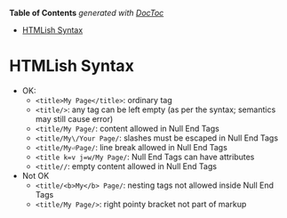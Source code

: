 <!-- START doctoc generated TOC please keep comment here to allow auto update -->
<!-- DON'T EDIT THIS SECTION, INSTEAD RE-RUN doctoc TO UPDATE -->
**Table of Contents**  *generated with [DocToc](https://github.com/thlorenz/doctoc)*

- [HTMLish Syntax](#htmlish-syntax)

<!-- END doctoc generated TOC please keep comment here to allow auto update -->




# HTMLish Syntax

* OK:
	* `<title>My Page</title>`: ordinary tag
	* `<title/>`: any tag can be left empty (as per the syntax; semantics may still cause error)
	* `<title/My Page/`: content allowed in Null End Tags
	* `<title/My\/Your Page/`: slashes must be escaped in Null End Tags
	* `<title/My⏎Page/`: line break allowed in Null End Tags
	* `<title k=v j=w/My Page/`: Null End Tags can have attributes
	* `<title//`: empty content allowed in Null End Tags
* Not OK
	* `<title/<b>My</b> Page/`: nesting tags not allowed inside Null End Tags
	* `<title/My Page/>`: right pointy bracket not part of markup




